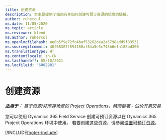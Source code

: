 ```yaml
---
title: 创建资源
description: 本主题提供了指向有关如何创建可预订资源的信息的链接。
author: ruhercul
ms.date: 11/05/2020
ms.topic: article
ms.reviewer: kfend
ms.author: ruhercul
ms.openlocfilehash: ae0b5f9e72fc4baf53262dea2a5798add9f83531
ms.sourcegitcommit: 40f68387f594180af64a5e5c748b6efa188bd300
ms.translationtype: HT
ms.contentlocale: zh-CN
ms.lasthandoff: 05/10/2021
ms.locfileid: "6002901"
---
```

# <a name="create-resources"></a>创建资源

_**适用于：** 基于资源/非库存场景的 Project Operations，精简部署 - 估价开票交易_

您可以使用 Dynamics 365 Field Service 创建可预订资源以在 Dynamics 365 Project Operations 环境中使用。 若要创建这些资源，请参阅[设置可预订资源](/dynamics365/field-service/set-up-bookable-resources)。


[!INCLUDE[footer-include](../includes/footer-banner.md)]